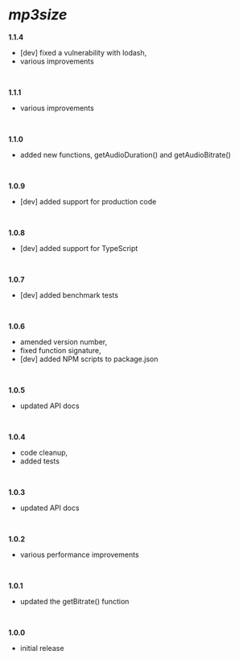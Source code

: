 # _mp3size_

**1.1.4**

- [dev] fixed a vulnerability with lodash,
- various improvements

<br>

**1.1.1**

- various improvements

<br>

**1.1.0**

- added new functions, getAudioDuration() and getAudioBitrate()

<br>

**1.0.9**

- [dev] added support for production code

<br>

**1.0.8**

- [dev] added support for TypeScript

<br>

**1.0.7**

- [dev] added benchmark tests

<br>

**1.0.6**

- amended version number,
- fixed function signature,
- [dev] added NPM scripts to package.json

<br>

**1.0.5**

- updated API docs

<br>

**1.0.4**

- code cleanup,
- added tests

<br>

**1.0.3**

- updated API docs

<br>

**1.0.2**

- various performance improvements

<br>

**1.0.1**

- updated the getBitrate() function

<br>

**1.0.0**

- initial release
